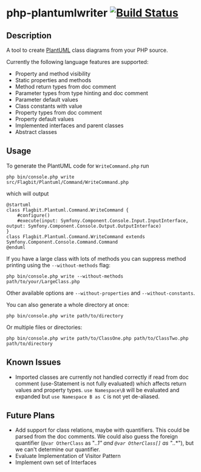 php-plantumlwriter [![Build Status](https://travis-ci.org/davidfuhr/php-plantumlwriter.png?branch=master)](https://travis-ci.org/davidfuhr/php-plantumlwriter)
==================

Description
-----------

A tool to create [PlantUML](http://plantuml.sourceforge.net/) class diagrams from your PHP source.

Currently the following language features are supported:

- Property and method visibility
- Static properties and methods
- Method return types from doc comment
- Parameter types from type hinting and doc comment
- Parameter default values
- Class constants with value
- Property types from doc comment
- Property default values
- Implemented interfaces and parent classes
- Abstract classes

Usage
-----

To generate the PlantUML code for `WriteCommand.php` run

    php bin/console.php write src/Flagbit/Plantuml/Command/WriteCommand.php

which will output

    @startuml
    class Flagbit.Plantuml.Command.WriteCommand {
        #configure()
        #execute(input: Symfony.Component.Console.Input.InputInterface, output: Symfony.Component.Console.Output.OutputInterface)
    }
    class Flagbit.Plantuml.Command.WriteCommand extends Symfony.Component.Console.Command.Command
    @enduml

If you have a large class with lots of methods you can suppress method printing using the `--without-methods` flag:

    php bin/console.php write --without-methods path/to/your/LargeClass.php

Other available options are `--without-properties` and `--without-constants`.

You can also generate a whole directory at once:

    php bin/console.php write path/to/directory

Or multiple files or directories:

    php bin/console.php write path/to/ClassOne.php path/to/ClassTwo.php path/to/directory

Known Issues
------------

- Imported classes are currently not handled correctly if read from doc comment
  (use-Statement is not fully evaluated) which affects return values and property
  types. `use Namespace\B` will be evaluated and expanded but `use Namespace B as C`
  is not yet de-aliased.

Future Plans
------------

- Add support for class relations, maybe with quantifiers. This could be parsed from
  the doc comments. We could also guess the foreign quantifier (`@var OtherClass` as
  "*..1" and `@var OtherClass[]` as "*..*"), but we can't determine our quantifier.
- Evaluate Implementation of Visitor Pattern
- Implement own set of Interfaces
